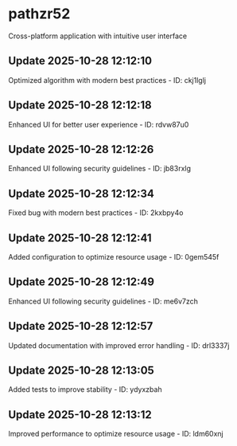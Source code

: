 # pathzr52
Cross-platform application with intuitive user interface

## Update 2025-10-28 12:12:10
Optimized algorithm with modern best practices - ID: ckj1lglj


## Update 2025-10-28 12:12:18
Enhanced UI for better user experience - ID: rdvw87u0


## Update 2025-10-28 12:12:26
Enhanced UI following security guidelines - ID: jb83rxlg


## Update 2025-10-28 12:12:34
Fixed bug with modern best practices - ID: 2kxbpy4o


## Update 2025-10-28 12:12:41
Added configuration to optimize resource usage - ID: 0gem545f


## Update 2025-10-28 12:12:49
Enhanced UI following security guidelines - ID: me6v7zch


## Update 2025-10-28 12:12:57
Updated documentation with improved error handling - ID: drl3337j


## Update 2025-10-28 12:13:05
Added tests to improve stability - ID: ydyxzbah


## Update 2025-10-28 12:13:12
Improved performance to optimize resource usage - ID: ldm60xnj


